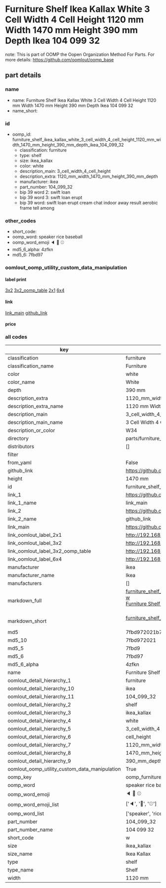 # Furniture Shelf Ikea Kallax White 3 Cell Width 4 Cell Height 1120 mm Width 1470 mm Height 390 mm Depth Ikea 104 099 32  

note: This is part of OOMP the Oopen Organization Method For Parts. For more details: https://github.com/oomlout/oomp_base

##  part details





### name
* name: Furniture Shelf Ikea Kallax White 3 Cell Width 4 Cell Height 1120 mm Width 1470 mm Height 390 mm Depth Ikea 104 099 32
* name_short: 
### id
* oomp_id: furniture_shelf_ikea_kallax_white_3_cell_width_4_cell_height_1120_mm_width_1470_mm_height_390_mm_depth_ikea_104_099_32
  * classification: furniture
  * type: shelf
  * size: ikea_kallax
  * color: white
  * description_main: 3_cell_width_4_cell_height
  * description_extra: 1120_mm_width_1470_mm_height_390_mm_depth
  * manufacturer: ikea
  * part_number: 104_099_32
  * bip 39 word 2: swift loan
  * bip 39 word 3: swift loan erupt
  * bip 39 word: swift loan erupt cream chat indoor away result aerobic frame tell among

### other_codes
* short_code: 
* oomp_word: speaker rice baseball
* oomp_word_emoji :speaker: :rice: :baseball:
* md5_6_alpha: 4zfkn
* md5_6: 7fbd97






### oomlout_oomp_utility_custom_data_manipulation
#### label print
[3x2](http://192.168.1.245:1112/?label=oomp%204zfkn)
[3x2_oomp_table](http://192.168.1.107:1112/?label=oomp%204zfkn)
[2x1](http://192.168.1.242:1112/?label=oomp%204zfkn)
[6x4](http://192.168.1.55:1112/?label=oomp%204zfkn)    

#### link

[link_main](https://github.com/oomlout/oomlout_oomp_current_version_messy/tree/main/parts/furniture_shelf_ikea_kallax_white_3_cell_width_4_cell_height_1120_mm_width_1470_mm_height_390_mm_depth_ikea_104_099_32) [github_link](https://github.com/oomlout/oomlout_oomp_part_src/tree/main/parts/furniture_shelf_ikea_kallax_white_3_cell_width_4_cell_height_1120_mm_width_1470_mm_height_390_mm_depth_ikea_104_099_32)                             

#### price







### all codes 
| key | value |  
| --- | --- |  
| classification | furniture |  
| classification_name | Furniture |  
| color | white |  
| color_name | White |  
| depth | 390 mm |  
| description_extra | 1120_mm_width_1470_mm_height_390_mm_depth |  
| description_extra_name | 1120 mm Width 1470 mm Height 390 mm Depth |  
| description_main | 3_cell_width_4_cell_height |  
| description_main_name | 3 Cell Width 4 Cell Height |  
| description_or_color | W34 |  
| directory | parts/furniture_shelf_ikea_kallax_white_3_cell_width_4_cell_height_1120_mm_width_1470_mm_height_390_mm_depth_ikea_104_099_32 |  
| distributors | [] |  
| filter |  |  
| from_yaml | False |  
| github_link | https://github.com/oomlout/oomlout_oomp_part_src/tree/main/parts/furniture_shelf_ikea_kallax_white_3_cell_width_4_cell_height_1120_mm_width_1470_mm_height_390_mm_depth_ikea_104_099_32 |  
| height | 1470 mm |  
| id | furniture_shelf_ikea_kallax_white_3_cell_width_4_cell_height_1120_mm_width_1470_mm_height_390_mm_depth_ikea_104_099_32 |  
| link_1 | https://github.com/oomlout/oomlout_oomp_current_version_messy/tree/main/parts/furniture_shelf_ikea_kallax_white_3_cell_width_4_cell_height_1120_mm_width_1470_mm_height_390_mm_depth_ikea_104_099_32 |  
| link_1_name | link_main |  
| link_2 | https://github.com/oomlout/oomlout_oomp_part_src/tree/main/parts/furniture_shelf_ikea_kallax_white_3_cell_width_4_cell_height_1120_mm_width_1470_mm_height_390_mm_depth_ikea_104_099_32 |  
| link_2_name | github_link |  
| link_main | https://github.com/oomlout/oomlout_oomp_current_version_messy/tree/main/parts/furniture_shelf_ikea_kallax_white_3_cell_width_4_cell_height_1120_mm_width_1470_mm_height_390_mm_depth_ikea_104_099_32 |  
| link_oomlout_label_2x1 | http://192.168.1.242:1112/?label=oomp%204zfkn |  
| link_oomlout_label_3x2 | http://192.168.1.245:1112/?label=oomp%204zfkn |  
| link_oomlout_label_3x2_oomp_table | http://192.168.1.107:1112/?label=oomp%204zfkn |  
| link_oomlout_label_6x4 | http://192.168.1.55:1112/?label=oomp%204zfkn |  
| manufacturer | ikea |  
| manufacturer_name | Ikea |  
| manufacturers | [] |  
| markdown_full | [furniture_shelf_ikea_kallax_white_3_cell_width_4_cell_height_1120_mm_width_1470_mm_height_390_mm_depth_ikea_104_099_32](https://github.com/oomlout/oomlout_oomp_current_version_messy/tree/main/parts/furniture_shelf_ikea_kallax_white_3_cell_width_4_cell_height_1120_mm_width_1470_mm_height_390_mm_depth_ikea_104_099_32)<br>[w](https://github.com/oomlout/oomlout_oomp_current_version_messy/tree/main/parts/furniture_shelf_ikea_kallax_white_3_cell_width_4_cell_height_1120_mm_width_1470_mm_height_390_mm_depth_ikea_104_099_32)<br>[Furniture Shelf Ikea Kallax White 3 Cell Width 4 Cell Height 1120 Mm Width 1470 Mm Height 390 Mm Depth Ikea 104 099 32](https://github.com/oomlout/oomlout_oomp_current_version_messy/tree/main/parts/furniture_shelf_ikea_kallax_white_3_cell_width_4_cell_height_1120_mm_width_1470_mm_height_390_mm_depth_ikea_104_099_32)<br><br> |  
| markdown_short | [furniture_shelf_ikea_kallax_white_3_cell_width_4_cell_height_1120_mm_width_1470_mm_height_390_mm_depth_ikea_104_099_32](https://github.com/oomlout/oomlout_oomp_current_version_messy/tree/main/parts/furniture_shelf_ikea_kallax_white_3_cell_width_4_cell_height_1120_mm_width_1470_mm_height_390_mm_depth_ikea_104_099_32)<br><br> |  
| md5 | 7fbd972021b7c20dcc13632e99e0c6de |  
| md5_10 | 7fbd972021 |  
| md5_5 | 7fbd9 |  
| md5_6 | 7fbd97 |  
| md5_6_alpha | 4zfkn |  
| name | Furniture Shelf Ikea Kallax White 3 Cell Width 4 Cell Height 1120 mm Width 1470 mm Height 390 mm Depth Ikea 104 099 32 |  
| oomlout_detail_hierarchy_1 | furniture |  
| oomlout_detail_hierarchy_10 | ikea |  
| oomlout_detail_hierarchy_11 | 104_099_32 |  
| oomlout_detail_hierarchy_2 | shelf |  
| oomlout_detail_hierarchy_3 | ikea_kallax |  
| oomlout_detail_hierarchy_4 | white |  
| oomlout_detail_hierarchy_5 | 3_cell_width_4 |  
| oomlout_detail_hierarchy_6 | cell_height |  
| oomlout_detail_hierarchy_7 | 1120_mm_width |  
| oomlout_detail_hierarchy_8 | 1470_mm_height |  
| oomlout_detail_hierarchy_9 | 390_mm_depth |  
| oomlout_oomp_utility_custom_data_manipulation | True |  
| oomp_key | oomp_furniture_shelf_ikea_kallax_white_3_cell_width_4_cell_height_1120_mm_width_1470_mm_height_390_mm_depth_ikea_104_099_32 |  
| oomp_word | speaker rice baseball |  
| oomp_word_emoji | :speaker: :rice: :baseball: |  
| oomp_word_emoji_list | [':speaker:', ':rice:', ':baseball:'] |  
| oomp_word_list | ['speaker', 'rice', 'baseball'] |  
| part_number | 104_099_32 |  
| part_number_name | 104 099 32 |  
| short_code | w |  
| size | ikea_kallax |  
| size_name | Ikea Kallax |  
| type | shelf |  
| type_name | Shelf |  
| width | 1120 mm |  
